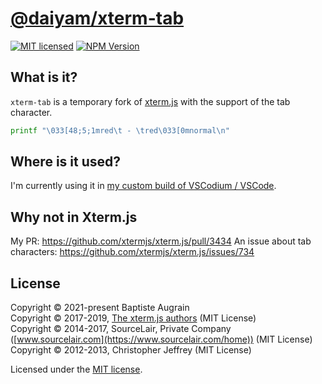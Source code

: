 [@daiyam/xterm-tab](https://github.com/daiyam/xterm-tab)
===============================================================================

[![MIT licensed](https://img.shields.io/badge/license-MIT-blue.svg)](./LICENSE)
[![NPM Version](https://img.shields.io/npm/v/@daiyam/xterm-tab.svg?colorB=green)](https://www.npmjs.com/package/@daiyam/xterm-tab)

What is it?
-----------

`xterm-tab` is a temporary fork of [xterm.js](https://github.com/xtermjs/xterm.js) with the support of the tab character.

```sh
printf "\033[48;5;1mred\t - \tred\033[0mnormal\n"
```

Where is it used?
-----------------

I'm currently using it in [my custom build of VSCodium / VSCode](https://github.com/zokugun/MrCode).

Why not in Xterm.js
-------------------

My PR: https://github.com/xtermjs/xterm.js/pull/3434
An issue about tab characters: https://github.com/xtermjs/xterm.js/issues/734

License
-------

Copyright &copy; 2021-present Baptiste Augrain<br />
Copyright &copy; 2017-2019, [The xterm.js authors](https://github.com/xtermjs/xterm.js/graphs/contributors) (MIT License)<br />
Copyright &copy; 2014-2017, SourceLair, Private Company ([www.sourcelair.com](https://www.sourcelair.com/home)) (MIT License)<br />
Copyright &copy; 2012-2013, Christopher Jeffrey (MIT License)

Licensed under the [MIT license](https://opensource.org/licenses/MIT).
